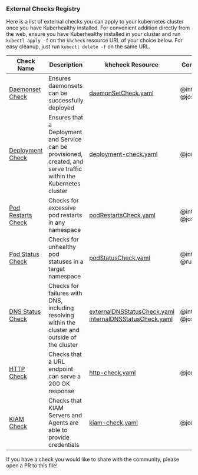 ### External Checks Registry

Here is a list of external checks you can apply to your kubernetes cluster once you have Kuberhealthy installed.  For convenient addition directly from the web, ensure you have Kuberhealthy installed in your cluster and run `kubectl apply -f` on the `khcheck` resource URL of your choice below.  For easy cleanup, just run `kubectl delete -f` on the same URL.

| Check Name | Description | khcheck Resource | Contributor |
| --- | --- | --- | --- |
| [Daemonset Check](../cmd/daemonSetCheck/README.md) | Ensures daemonsets can be successfully deployed | [daemonSetCheck.yaml](../cmd/daemonSetCheck/daemonSetCheck.yaml) | @integrii @joshulyne |
| [Deployment Check](../cmd/deployment-check/README.md) | Ensures that a Deployment and Service can be provisioned, created, and serve traffic within the Kubernetes cluster | [deployment-check.yaml](../cmd/deployment-check/deployment-check.yaml) | @jonnydawg |
| [Pod Restarts Check](../cmd/podRestartsCheck/README.md) | Checks for excessive pod restarts in any namespace | [podRestartsCheck.yaml](../cmd/podRestartsCheck/podRestartsCheck.yaml) | @integrii @joshulyne |
| [Pod Status Check](../cmd/podStatusCheck/README.md) | Checks for unhealthy pod statuses in a target namespace | [podStatusCheck.yaml](../cmd/podStatusCheck/podStatusCheck.yaml) | @integrii @rukatm |
| [DNS Status Check](../cmd/dnsStatusCheck/README.md) | Checks for failures with DNS, including resolving within the cluster and outside of the cluster | [externalDNSStatusCheck.yaml](../cmd/dnsStatusCheck/externalDNSStatusCheck.yaml) [internalDNSStatusCheck.yaml](../cmd/dnsStatusCheck/internalDNSStatusCheck.yaml) | @integrii @joshulyne |
| [HTTP Check](../cmd/http-check/README.md)| Checks that a URL endpoint can serve a 200 OK response | [http-check.yaml](../cmd/http-check/http-check.yaml) | @jonnydawg |
| [KIAM Check](../cmd/kiam-check/README.md) | Checks that KIAM Servers and Agents are able to provide credentials | [kiam-check.yaml](../cmd/kiam-check.yaml) | @jonnydawg |

If you have a check you would like to share with the community, please open a PR to this file!
